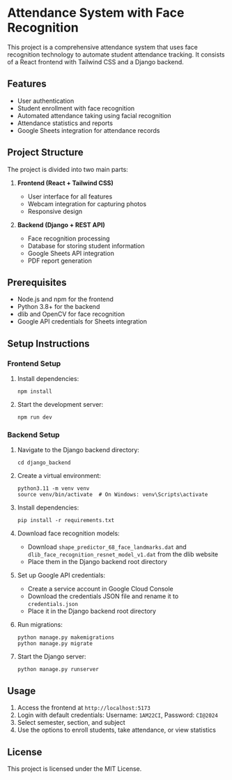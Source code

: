 # Attendance System with Face Recognition

This project is a comprehensive attendance system that uses face recognition technology to automate student attendance tracking. It consists of a React frontend with Tailwind CSS and a Django backend.

## Features

- User authentication
- Student enrollment with face recognition
- Automated attendance taking using facial recognition
- Attendance statistics and reports
- Google Sheets integration for attendance records

## Project Structure

The project is divided into two main parts:

1. **Frontend (React + Tailwind CSS)**
   - User interface for all features
   - Webcam integration for capturing photos
   - Responsive design

2. **Backend (Django + REST API)**
   - Face recognition processing
   - Database for storing student information
   - Google Sheets API integration
   - PDF report generation

## Prerequisites

- Node.js and npm for the frontend
- Python 3.8+ for the backend
- dlib and OpenCV for face recognition
- Google API credentials for Sheets integration

## Setup Instructions

### Frontend Setup

1. Install dependencies:
   ```
   npm install
   ```

2. Start the development server:
   ```
   npm run dev
   ```

### Backend Setup

1. Navigate to the Django backend directory:
   ```
   cd django_backend
   ```

2. Create a virtual environment:
   ```
   python3.11 -m venv venv
   source venv/bin/activate  # On Windows: venv\Scripts\activate
   ```

3. Install dependencies:
   ```
   pip install -r requirements.txt
   ```

4. Download face recognition models:
   - Download `shape_predictor_68_face_landmarks.dat` and `dlib_face_recognition_resnet_model_v1.dat` from the dlib website
   - Place them in the Django backend root directory

5. Set up Google API credentials:
   - Create a service account in Google Cloud Console
   - Download the credentials JSON file and rename it to `credentials.json`
   - Place it in the Django backend root directory

6. Run migrations:
   ```
   python manage.py makemigrations
   python manage.py migrate
   ```

7. Start the Django server:
   ```
   python manage.py runserver
   ```

## Usage

1. Access the frontend at `http://localhost:5173`
2. Login with default credentials: Username: `1AM22CI`, Password: `CI@2024`
3. Select semester, section, and subject
4. Use the options to enroll students, take attendance, or view statistics

## License

This project is licensed under the MIT License.
